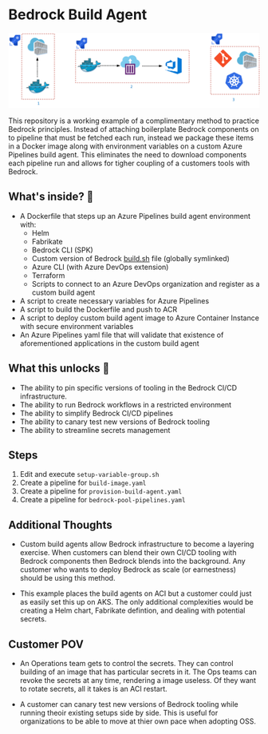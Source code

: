 # Bedrock Build Agent

![diagram](./images/Agents.png)

This repository is a working example of a complimentary method to practice Bedrock principles. Instead of attaching boilerplate Bedrock components on to pipeline that must be fetched each run, instead we package these items in a Docker image along with environment variables on a custom Azure Pipelines build agent. This eliminates the need to download components each pipeline run and allows for tigher coupling of a customers tools with Bedrock.

## What's inside? 🎁

- A Dockerfile that steps up an Azure Pipelines build agent environment with:
  - Helm
  - Fabrikate
  - Bedrock CLI (SPK)
  - Custom version of Bedrock [build.sh](https://raw.githubusercontent.com/microsoft/bedrock/master/gitops/azure-devops/build.sh) file (globally symlinked)
  - Azure CLI (with Azure DevOps extension)
  - Terraform
  - Scripts to connect to an Azure DevOps organization and register as a custom build agent
- A script to create necessary variables for Azure Pipelines
- A script to build the Dockerfile and push to ACR
- A script to deploy custom build agent image to Azure Container Instance with secure environment variables
- An Azure Pipelines yaml file that will validate that existence of aforementioned applications in the custom build agent

## What this unlocks 🍾

- The ability to pin specific versions of tooling in the Bedrock CI/CD infrastructure.
- The ability to run Bedrock workflows in a restricted environment
- The ability to simplify Bedrock CI/CD pipelines
- The ability to canary test new versions of Bedrock tooling
- The ability to streamline secrets management

## Steps

1. Edit and execute `setup-variable-group.sh`
2. Create a pipeline for `build-image.yaml`
3. Create a pipeline for `provision-build-agent.yaml`
4. Create a pipeline for `bedrock-pool-pipelines.yaml`

## Additional Thoughts

- Custom build agents allow Bedrock infrastructure to become a layering exercise. When customers can blend their own CI/CD tooling with Bedrock components then Bedrock blends into the background. Any customer who wants to deploy Bedrock as scale (or earnestness) should be using this method.

- This example places the build agents on ACI but a customer could just as easily set this up on AKS. The only additional complexities would be creating a Helm chart, Fabrikate defintion, and dealing with potential secrets.

## Customer POV

- An Operations team gets to control the secrets. They can control building of an image that has particular secrets in it. The Ops teams can revoke the secrets at any time, rendering a image useless. Of they want to rotate secrets, all it takes is an ACI restart.

- A customer can canary test new versions of Bedrock tooling while running theoir existing setups side by side. This is useful for organizations to be able to move at thier own pace when adopting OSS.
